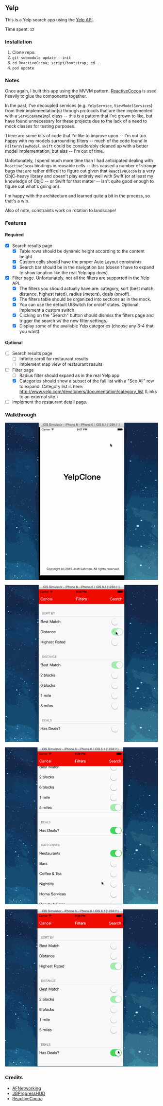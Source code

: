 ## Yelp

This is a Yelp search app using the [Yelp API](http://developer.rottentomatoes.com/docs/read/JSON).

Time spent: `12`

### Installation

1. Clone repo.
2. `git submodule update --init`
3. `cd ReactiveCocoa; script/bootstrap; cd ..`
4. `pod update`

### Notes

Once again, I built this app using the MVVM
pattern. [ReactiveCocoa](https://github.com/ReactiveCocoa/ReactiveCocoa)
is used heavily to glue the components together.

In the past, I've decoupled services (e.g. `YelpService`,
`ViewModelServices`) from their implementation(s) through protocols
that are then implemented with a `ServiceNameImpl` class -- this is a
pattern that I've grown to like, but have found unnecessary for these
projects due to the lack of a need to mock classes for testing purposes.

There are some bits of code that I'd like to improve upon -- I'm not
too happy with my models surrounding filters -- much of the code found
in `FiltersViewModel.swift` could be considerably cleaned up with a
better model implementation, but alas -- I'm out of time.

Unfortunately, I spend much more time than I had anticipated dealing
with `ReactiveCocoa` bindings in reusable cells -- this caused a
number of strange bugs that are rather difficult to figure out given
that `ReactiveCocoa` is a very ObjC-heavy library and doesn't play
entirely well with Swift (or at least my knowledge of ObjC -- or Swift
for that matter -- isn't quite good enough to figure out what's going on).

I'm happy with the architecture and learned quite a bit in the process, so that's a win.

Also of note, constraints work on rotation to landscape!

### Features

#### Required

- [x] Search results page
   - [x] Table rows should be dynamic height according to the content height
   - [x] Custom cells should have the proper Auto Layout constraints
   - [x] Search bar should be in the navigation bar (doesn't have to expand to show location like the real Yelp app does).
- [x] Filter page. Unfortunately, not all the filters are supported in the Yelp API.
   - [x] The filters you should actually have are: category, sort (best match, distance, highest rated), radius (meters), deals (on/off).
   - [x] The filters table should be organized into sections as in the mock.
   - [x] You can use the default UISwitch for on/off states. Optional: implement a custom switch
   - [x] Clicking on the "Search" button should dismiss the filters page and trigger the search w/ the new filter settings.
   - [x] Display some of the available Yelp categories (choose any 3-4 that you want).

#### Optional

- [ ] Search results page
   - [ ] Infinite scroll for restaurant results
   - [ ] Implement map view of restaurant results
- [ ] Filter page
   - [ ] Radius filter should expand as in the real Yelp app
   - [x] Categories should show a subset of the full list with a "See All" row to expand. Category list is here: http://www.yelp.com/developers/documentation/category_list (Links to an external site.)
- [ ] Implement the restaurant detail page.

### Walkthrough

![basic-walkthrough](yelp-basic-walkthrough.gif)

![filters](yelp-filters.gif)

![more-filters](yelp-more-filters.gif)

![rotation](yelp-rotation.gif)

### Credits

* [AFNetworking](https://github.com/AFNetworking/AFNetworking)
* [JGProgressHUD](https://github.com/JonasGessner/JGProgressHUD)
* [ReactiveCocoa](https://github.com/ReactiveCocoa/ReactiveCocoa)
